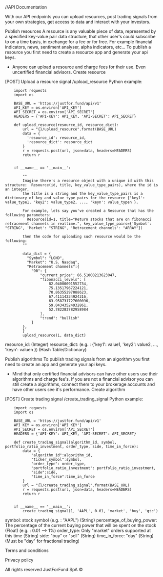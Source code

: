 

//API Documentation

With our API endpoints you can upload resources, post trading signals from your own strategies, get access to data and interact with your investors.


Publish resources
A resource is any valuable piece of data, represented by a specified key-value pair data structure, that other user's could subscribe to on a time basis, in exchange for a fee or for free.
For example financial indicators, news, sentiment analyser, alpha indicators, etc...
To publish a resource you first need to create a resource app and generate your api keys.
* Anyone can upload a resource and charge fees for their use. Even uncertified financial advisors.
Create resource

[POST] Upload a resource signal
/upload_resource
Python example:

      
        import requests
        import os
        
        BASE_URL = 'https://justfor.fund/api/v1'
        API_KEY = os.environ['API_KEY']
        API_SECRET = os.environ['API_SECRET']
        HEADERS = {'API-KEY': API_KEY, 'API-SECRET': API_SECRET}
        
        def upload_resource(resource_id, resource_dict):
            url = "{}/upload_resource".format(BASE_URL)
            data = {
              'resource_id': resource_id,
              'resource_dict': resource_dict
            }
            r = requests.post(url, json=data, headers=HEADERS)
            return r
        

        if __name__ == '__main__':

            ""
            Imagine there's a resource object with a unique id with this structure:  Resource(id, title, key_value_type_pairs), where the id is an integer,
            the title is a string and the key_value_type_pairs is a dictionary of key and value type pairs for the resource {'key1': value_type1, 'key2': value_type2, ..., 'keyn': value_typen }.

            For example, lets say you've created a Resource that has the following parameters:
              Resource(id=1, title="Return stocks that are on fibonacci retracement channels in realtime.", key_value_type_pairs={'Symbol': "STRING", 'Market': "STRING", 'Retracement channels': "ARRAY"})
            
            then the code for uploading such resource would be the following:
            ""

            data_dict = {
              "Symbol": "LGND",
              "Market": "U.S. Nasdaq",
              "Retracement channels":{
                "90": {
                    "current_price": 66.51000213623047,
                    "fibonacci_levels": [
                        82.04000091552734,
                        75.13517967224121,
                        70.86355297088623,
                        67.41114234924316,
                        63.958731727600096,
                        59.04343524932861,
                        52.782283782958984
                    ],
                    "trend": "bullish"
                }
            },
            }
            upload_resource(1, data_dict)
      
    
resource_id: (Integer)
resource_dict: (e.g. : {'key1': value1, 'key2': value2, ..., 'keyn': valuen }) (Hash Table/Dictionary)


Publish algorithms
To publish trading signals from an algorithm you first need to create an app and generate your api keys.
* Mind that only certified financial advisors can have other users use their algorithms and charge fee's.
If you are not a financial advisor you can still create a algorithms, connect them to your brokerage accounts and have other users see it's performance.
Create algorithm

[POST] Create trading signal
/create_trading_signal
Python example:

      
        import requests
        import os
        
        BASE_URL = 'https://justfor.fund/api/v1'
        API_KEY = os.environ['API_KEY']
        API_SECRET = os.environ['API_SECRET']
        HEADERS = {'API-KEY': API_KEY, 'API-SECRET': API_SECRET}
        
        def create_trading_signal(algorithm_id, symbol, portfolio_ratio_investment, order_type, side, time_in_force):
            data = {
                "algorithm_id":algorithm_id,
                "ticker_symbol":symbol,
                "order_type": order_type, 
                "portfolio_ratio_investment": portfolio_ratio_investment, 
                "side":side, 
                "time_in_force":time_in_force
            }
            url = "{}/create_trading_signal".format(BASE_URL)
            r = requests.post(url, json=data, headers=HEADERS)
            return r
        
        
        if __name__ == '__main__':
            create_trading_signal(1, 'AAPL', 0.01, 'market', 'buy', 'gtc')
      
    
symbol: stock symbol (e.g. : "AAPL") (String)
percentage_of_buying_power: The percentage of the current buying power that will be spent on the stock (Float) (e.g. : 0.01 --> 1%)
order_type: Only "market" orders supported at this time (String)
side: "buy" or "sell" (String)
time_in_force: "day" (String) (Must be "day" for fractional trading)

 
Terms and conditions

Privacy policy

All rights reserved JustForFund SpA ©
